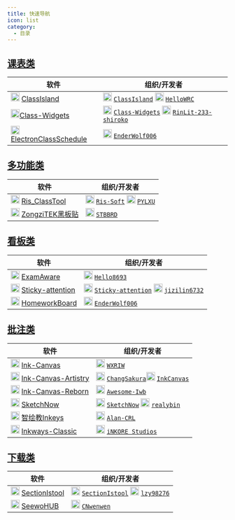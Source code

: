 ```yaml
---
title: 快速导航
icon: list
category:
  - 目录
---
```


## <i class="fa-solid fa-calendar-days"></i> [课表类](/classschedule/index.md)

| 软件 | 组织/开发者 |
| - | - |
| <img src="https://gh.llkk.cc/https://raw.githubusercontent.com/ClassIsland/ClassIsland/master/ClassIsland/Assets/AppLogo_AppLogo.svg" width="20" height="20"/> [ClassIsland](/classschedule/classisland/index.md) |  <img src="https://avatars.githubusercontent.com/u/170740237?s=200&v=4" width="20" height="20"/> [`ClassIsland`](https://github.com/ClassIsland) <img src="https://avatars.githubusercontent.com/u/55006226?v=4" width="20" height="20"/> [`HelloWRC`](https://github.com/HelloWRC) |
| <img src="https://gh.llkk.cc/https://raw.githubusercontent.com/Class-Widgets/Class-Widgets/main/img/Logo.png" width="20" height="20"/>[Class-Widgets](/classschedule/class-widgets/index.md) | <img src="https://avatars.githubusercontent.com/u/189744676?s=200&v=4" width="20" height="20"/> [`Class-Widgets`](https://github.com/Class-Widgets) <img src="https://avatars.githubusercontent.com/u/177950371?v=4" width="20" height="20"/> [`RinLit-233-shiroko`](https://github.com/RinLit-233-shiroko) |
| <img src="https://gh.llkk.cc/https://raw.githubusercontent.com/EnderWolf006/ElectronClassSchedule/main/image/icon.png" width="20" height="20"/> [ElectronClassSchedule](/classschedule/electronclassschedule/index.md) | <img src="https://avatars.githubusercontent.com/u/152008081?v=4" width="20" height="20"/> [`EnderWolf006`](https://github.com/EnderWolf006) |


## <i class="fa-solid fa-puzzle-piece"></i> [多功能类](/multi-function/index.md)

| 软件 | 组织/开发者 |
| - | - |
| <img src="https://gh.llkk.cc/https://raw.githubusercontent.com/Ris-Soft/Ris_ClassTool/master/Main/logo.png" width="20" height="20"/> [Ris_ClassTool](/multi-function/ris_classtool/index.md) | <img src="https://avatars.githubusercontent.com/u/179907615?s=200&v=4" width="20" height="20"/> [`Ris-Soft`](https://github.com/Ris-Soft) <img src="https://avatars.githubusercontent.com/u/104706823?v=4" width="20" height="20"/> [`PYLXU`](https://github.com/PYLXU)|
| <img src="https://gh.llkk.cc/https://raw.githubusercontent.com/STBBRD/ZongziTEK-Blackboard-Sticker/master/ZongziTEK_Blackboard_Sticker/%E9%BB%91%E6%9D%BF%E8%B4%B4.png" width="20" height="20"/> [ZongziTEK黑板贴](/multi-function/zongzitek-blackboard-sticker/index.md) | <img src="https://avatars.githubusercontent.com/u/62409850?v=4" width="20" height="20"/> [`STBBRD`](https://github.com/STBBRD) |

## <i class="fa-solid fa-chalkboard"></i> [看板类](/dashboard/index.md)

| 软件 | 组织/开发者 |
| - | - |
| <img src="https://avatars.githubusercontent.com/u/195304368?s=200&v=4" width="20" height="20"/> [ExamAware](/dashboard/examaware/index.md) | <img src="https://avatars.githubusercontent.com/u/88492699?v=4" width="20" height="20"/> [`Hello8693`](https://github.com/Hello8693) |
| <img src="https://avatars.githubusercontent.com/u/183182916?s=200&v=4" width="20" height="20"/> [Sticky-attention](/dashboard/sticky-attention/index.md) | <img src="https://avatars.githubusercontent.com/u/183182916?s=200&v=4" width="20" height="20"/> [`Sticky-attention`](https://github.com/Sticky-attention) <img src="https://avatars.githubusercontent.com/u/162853646?v=4" width="20" height="20"/> [`jizilin6732`](https://github.com/jizilin6732) |
| <img src="https://gh.llkk.cc/https://raw.githubusercontent.com/EnderWolf006/HomeworkBoard/main/ClientProject/public/vite.svg" width="20" height="20"/> [HomeworkBoard](/dashboard/homeworkboard/index.md) | <img src="https://avatars.githubusercontent.com/u/152008081?v=4" width="20" height="20"/> [`EnderWolf006`](https://github.com/EnderWolf006) |

## <i class="fa-solid fa-pen"></i> [批注类](/annotation/index.md)

| 软件 | 组织/开发者 |
| - | - |
| <img src="https://gh.llkk.cc/https://raw.githubusercontent.com/WXRIW/Ink-Canvas/master/Ink%20Canvas/Resources/InkCanvas.png" width="20" height="20"/> [Ink-Canvas](/annotation/ink-canvas/index.md) | <img src="https://avatars.githubusercontent.com/u/62491584?v=4" width="20" height="20"/> [`WXRIW`](https://github.com/WXRIW) |
| <img src="https://gh.llkk.cc/https://raw.githubusercontent.com/ChangSakura/Ink-Canvas/master/Images/Ink%20Canvas%20Artistry.png" width="20" height="20"/> [Ink-Canvas-Artistry](/annotation/ink-canvas-artistry/index.md) | <img src="https://avatars.githubusercontent.com/u/90511645?v=4" width="20" height="20"/> [`ChangSakura`](https://github.com/ChangSakura)<img src="https://avatars.githubusercontent.com/u/175485214?s=200&v=4" width="20" height="20"/> [`InkCanvas`](https://github.com/InkCanvas)  |
| <img src="https://gh.llkk.cc/https://raw.githubusercontent.com/Awesome-Iwb/Ink-Canvas-Reborn/main/Ink-Canvas-Reborn-Logo.png" width="20" height="20"/> [Ink-Canvas-Reborn](/annotation/ink-canvas-reborn/index.md) | <img src="https://avatars.githubusercontent.com/u/184760810?s=200&v=4" width="20" height="20"/> [`Awesome-Iwb`](https://github.com/Awesome-Iwb) |
| <img src="https://gh.llkk.cc/https://raw.githubusercontent.com/SketchNow/SketchNow.WPF/main/SketchNow/Resources/AppIcon.ico" width="20" height="20"/> [SketchNow](/annotation/sketchnow/index.md) | <img src="https://avatars.githubusercontent.com/u/181708430?s=200&v=4" width="20" height="20"/> [`SketchNow`](https://github.com/SketchNow) <img src="https://avatars.githubusercontent.com/u/172874642?v=4" width="20" height="20"/> [`realybin`](https://github.com/realybin) |
| <img src="https://gh.llkk.cc/https://raw.githubusercontent.com/Alan-CRL/Inkeys/main/GithubRes/logo.png" width="20" height="20"/> [智绘教Inkeys](/annotation/inkeys/index.md) | <img src="https://avatars.githubusercontent.com/u/92425617?v=4" width="20" height="20"/> [`Alan-CRL`](https://github.com/Alan-CRL) |
| <img src="/inkways_classic.png" width="20" height="20"/> [Inkways-Classic](/annotation/inkways-classic/index.md) | <img src="/inkore_badge.png" width="20" height="20"/> [`iNKORE Studios`](https://github.com/iNKORE-NET) |

## <i class="fa-solid fa-download"></i> [下载类](/downloader/index.md)

| 软件 | 组织/开发者 |
| - | - |
| <img src="https://gh.llkk.cc/https://raw.githubusercontent.com/SectionIstool/SectionIstool/main/resources/SectionIstool_icon.png" width="20" height="20"/> [SectionIstool](/downloader/sectionistool/index.md) | <img src="https://avatars.githubusercontent.com/u/183712498?s=200&v=4" width="20" height="20"/> [`SectionIstool`](https://github.com/SectionIstool) <img src="https://avatars.githubusercontent.com/u/139693537?v=4" width="20" height="20"/> [`lzy98276`](https://github.com/lzy98276) |
| <img src="/seewohub.jpg" width="20" height="20"/> [SeewoHUB](/downloader/seewohub/index.md) | <img src="https://avatars.githubusercontent.com/u/121096061?v=4" width="20" height="20"/> [`CNwenwen`](https://github.com/CNwenwen) |
